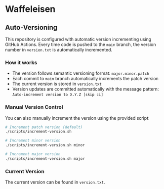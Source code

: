 # Waffeleisen

## Auto-Versioning

This repository is configured with automatic version incrementing using GitHub Actions. Every time code is pushed to the `main` branch, the version number in `version.txt` is automatically incremented.

### How it works

- The version follows semantic versioning format: `major.minor.patch`
- Each commit to `main` branch automatically increments the patch version
- The current version is stored in `version.txt`
- Version updates are committed automatically with the message pattern: `Auto-increment version to X.Y.Z [skip ci]`

### Manual Version Control

You can also manually increment the version using the provided script:

```bash
# Increment patch version (default)
./scripts/increment-version.sh

# Increment minor version
./scripts/increment-version.sh minor

# Increment major version
./scripts/increment-version.sh major
```

### Current Version

The current version can be found in `version.txt`.
